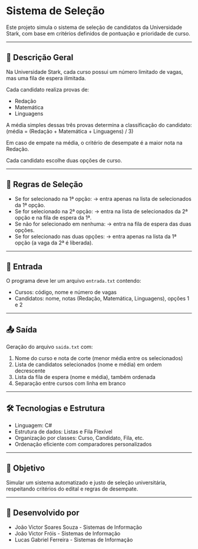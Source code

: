 Sistema de Seleção
===============================

Este projeto simula o sistema de seleção de candidatos da Universidade Stark, com base em critérios definidos de pontuação e prioridade de curso.

-------------------------------
📝 Descrição Geral
-------------------------------
Na Universidade Stark, cada curso possui um número limitado de vagas, mas uma fila de espera ilimitada.

Cada candidato realiza provas de:
- Redação
- Matemática
- Linguagens

A média simples dessas três provas determina a classificação do candidato:
(média = (Redação + Matemática + Linguagens) / 3)

Em caso de empate na média, o critério de desempate é a maior nota na Redação.

Cada candidato escolhe duas opções de curso.

-------------------------------
📌 Regras de Seleção
-------------------------------
- Se for selecionado na 1ª opção:
  -> entra apenas na lista de selecionados da 1ª opção.
- Se for selecionado na 2ª opção:
  -> entra na lista de selecionados da 2ª opção e na fila de espera da 1ª.
- Se não for selecionado em nenhuma:
  -> entra na fila de espera das duas opções.
- Se for selecionado nas duas opções:
  -> entra apenas na lista da 1ª opção (a vaga da 2ª é liberada).

-------------------------------
📂 Entrada
-------------------------------
O programa deve ler um arquivo `entrada.txt` contendo:
- Cursos: código, nome e número de vagas
- Candidatos: nome, notas (Redação, Matemática, Linguagens), opções 1 e 2

-------------------------------
📤 Saída
-------------------------------
Geração do arquivo `saida.txt` com:
1. Nome do curso e nota de corte (menor média entre os selecionados)
2. Lista de candidatos selecionados (nome e média) em ordem decrescente
3. Lista da fila de espera (nome e média), também ordenada
4. Separação entre cursos com linha em branco

-------------------------------
🛠️ Tecnologias e Estrutura
-------------------------------
- Linguagem: C#
- Estrutura de dados: Listas e Fila Flexível
- Organização por classes: Curso, Candidato, Fila, etc.
- Ordenação eficiente com comparadores personalizados

-------------------------------
📎 Objetivo
-------------------------------
Simular um sistema automatizado e justo de seleção universitária, respeitando critérios do edital e regras de desempate.

-------------------------------
👥 Desenvolvido por
-------------------------------
- João Victor Soares Souza - Sistemas de Informação
- João Victor Fróis - Sistemas de Informação
- Lucas Gabriel Ferreira - Sistemas de Informação 
